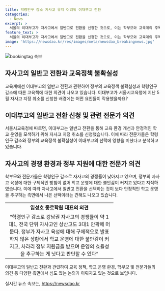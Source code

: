 ```yaml
---
title: 학령인구 감소 자사고 유지 어려워 이대부고 전환
categories:
  - News
excerpt: >
  서울의 이대부고가 자사고에서 일반고로 전환을 신청한 것으로, 이는 학부모와 교육계의 주목을 받고 있다. 서울시교육청은 학교 운영의 안정성과 교육의 발전을 모색하기 위해 이러한 결정을 내렸다고 밝혔는데, 이는 교육 환경 개선 및 고교학점제 운영 환경 구축을 목표로 하고 있다. 자사고의 지정 취소는 정부의 자사고 전환 정책이 중단되었음에도 불구하고 이런 선택을 막지 못했다. 전문가들은 이 결정이 학령인구 감소에 따른 영향이 크다고 보고 있다.
feature_text: >
  서울의 이대부고가 자사고에서 일반고로 전환을 신청한 것으로, 이는 학부모와 교육계의 주목을 받고 있다. 서울시교육청은 학교 운영의 안정성과 교육의 발전을 모색하기 위해 이러한 결정을 내렸다고 밝혔는데, 이는 교육 환경 개선 및 고교학점제 운영 환경 구축을 목표로 하고 있다. 자사고의 지정 취소는 정부의 자사고 전환 정책이 중단되었음에도 불구하고 이런 선택을 막지 못했다. 전문가들은 이 결정이 학령인구 감소에 따른 영향이 크다고 보고 있다.
image: 'https://newsdao.kr/res/images/meta/newsdao_breakingnews.jpg'
---
```


<p><img src="https://newsdao.kr/res/images/meta/newsdao_breakingnews.jpg" alt="bookingtag 속보" /></p>

<h2 data-ke-size="size26">자사고의 일반고 전환과 교육정책 불확실성</h2>

<p>교육계에선 이대부고의 일반고 전환과 관련하여 정부의 교육정책 불확실성과 학령인구 감소에 따른 고육책에 대한 의견이 나오고 있습니다. 이대부고가 서울시교육청에 지난 5월 자사고 지정 취소를 신청한 배경에는 어떤 요인들이 작용했을까요?</p>

<p data-ke-size="size16"></p>

<h2 data-ke-size="size26">이대부고의 일반고 전환 신청 및 관련 전문가 의견</h2>

<p>서울시교육청에 따르면, 이대부고는 일반고 전환을 통해 교육 환경 개선과 안정적인 학교 운영을 모색하기 위해 자사고 지정 취소를 신청했습니다. 이에 따라 전문가들은 학령인구 감소와 정부의 교육정책 불확실성이 이대부고의 선택에 영향을 미쳤다고 분석하고 있습니다. </p>

<p data-ke-size="size16"></p>

<h2 data-ke-size="size26">자사고의 경쟁 환경과 정부 지원에 대한 전문가 의견</h2>

<p>학부모와 전문가들은 학령인구 감소로 자사고의 경쟁률이 낮아지고 있으며, 정부의 자사고 육성에 대한 구체적인 방침이 없어 학교 운영에 대한 불안감이 커지고 있다고 지적하였습니다. 이에 따라 자사고에서 일반고 전환을 선택하는 것이 보다 안정적인 학교 운영을 추구하는 측면에서 나은 선택이라는 견해도 나오고 있습니다.</p>

<table style="width: 70%;">
<tbody>
<tr>
<td style="text-align: center; height: 17px;"><b>임성호 종로학원 대표의 의견</b></td>
</tr>
<tr>
<td style="text-align: center; height: 17px;">&ldquo;학령인구 감소로 강남권 자사고의 경쟁률이 약 1대1, 전국 단위 자사고인 상산고도 3대1 안팎에 머문다. 정부가 자사고 육성에 대해 구체적으로 발표하지 않은 상황에서 학교 운영에 대한 불안감이 커지고, 차라리 정부 지원금을 받으며 운영의 효율성을 추구하는 게 낫다고 판단할 수 있다&rdquo;</td>
</tr>
</tbody>
</table>

<p data-ke-size="size16"></p>

<p>이대부고의 일반고 전환과 관련하여 교육 정책, 학교 운영 환경, 학부모 및 전문가들의 의견 등 다양한 측면에서 심도 있는 논의가 이뤄지고 있는 것으로 보입니다.</p>
실시간 뉴스 속보는, <a href="https://newsdao.kr" rel="dofollow">https://newsdao.kr</a>


